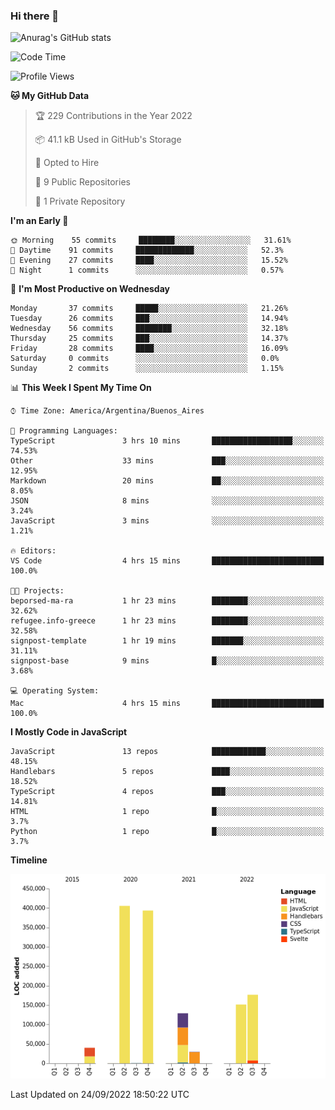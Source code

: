### Hi there 👋

![Anurag's GitHub stats](https://github-readme-stats.vercel.app/api?username=guiso92&count_private=true&show_icons=true&theme=dracula)

<!--START_SECTION:waka-->
![Code Time](http://img.shields.io/badge/Code%20Time-4%20hrs%2015%20mins-blue)

![Profile Views](http://img.shields.io/badge/Profile%20Views-22-blue)

**🐱 My GitHub Data** 

> 🏆 229 Contributions in the Year 2022
 > 
> 📦 41.1 kB Used in GitHub's Storage 
 > 
> 💼 Opted to Hire
 > 
> 📜 9 Public Repositories 
 > 
> 🔑 1 Private Repository 
 > 
**I'm an Early 🐤** 

```text
🌞 Morning    55 commits     ████████░░░░░░░░░░░░░░░░░   31.61% 
🌆 Daytime    91 commits     █████████████░░░░░░░░░░░░   52.3% 
🌃 Evening    27 commits     ████░░░░░░░░░░░░░░░░░░░░░   15.52% 
🌙 Night      1 commits      ░░░░░░░░░░░░░░░░░░░░░░░░░   0.57%

```
📅 **I'm Most Productive on Wednesday** 

```text
Monday       37 commits     █████░░░░░░░░░░░░░░░░░░░░   21.26% 
Tuesday      26 commits     ███░░░░░░░░░░░░░░░░░░░░░░   14.94% 
Wednesday    56 commits     ████████░░░░░░░░░░░░░░░░░   32.18% 
Thursday     25 commits     ███░░░░░░░░░░░░░░░░░░░░░░   14.37% 
Friday       28 commits     ████░░░░░░░░░░░░░░░░░░░░░   16.09% 
Saturday     0 commits      ░░░░░░░░░░░░░░░░░░░░░░░░░   0.0% 
Sunday       2 commits      ░░░░░░░░░░░░░░░░░░░░░░░░░   1.15%

```


📊 **This Week I Spent My Time On** 

```text
⌚︎ Time Zone: America/Argentina/Buenos_Aires

💬 Programming Languages: 
TypeScript               3 hrs 10 mins       ██████████████████░░░░░░░   74.53% 
Other                    33 mins             ███░░░░░░░░░░░░░░░░░░░░░░   12.95% 
Markdown                 20 mins             ██░░░░░░░░░░░░░░░░░░░░░░░   8.05% 
JSON                     8 mins              ░░░░░░░░░░░░░░░░░░░░░░░░░   3.24% 
JavaScript               3 mins              ░░░░░░░░░░░░░░░░░░░░░░░░░   1.21%

🔥 Editors: 
VS Code                  4 hrs 15 mins       █████████████████████████   100.0%

🐱‍💻 Projects: 
beporsed-ma-ra           1 hr 23 mins        ████████░░░░░░░░░░░░░░░░░   32.62% 
refugee.info-greece      1 hr 23 mins        ████████░░░░░░░░░░░░░░░░░   32.58% 
signpost-template        1 hr 19 mins        ███████░░░░░░░░░░░░░░░░░░   31.11% 
signpost-base            9 mins              █░░░░░░░░░░░░░░░░░░░░░░░░   3.68%

💻 Operating System: 
Mac                      4 hrs 15 mins       █████████████████████████   100.0%

```

**I Mostly Code in JavaScript** 

```text
JavaScript               13 repos            ████████████░░░░░░░░░░░░░   48.15% 
Handlebars               5 repos             ████░░░░░░░░░░░░░░░░░░░░░   18.52% 
TypeScript               4 repos             ███░░░░░░░░░░░░░░░░░░░░░░   14.81% 
HTML                     1 repo              █░░░░░░░░░░░░░░░░░░░░░░░░   3.7% 
Python                   1 repo              █░░░░░░░░░░░░░░░░░░░░░░░░   3.7%

```


**Timeline**

![Chart not found](https://raw.githubusercontent.com/Guiso92/Guiso92/main/charts/bar_graph.png) 


 Last Updated on 24/09/2022 18:50:22 UTC
<!--END_SECTION:waka-->
